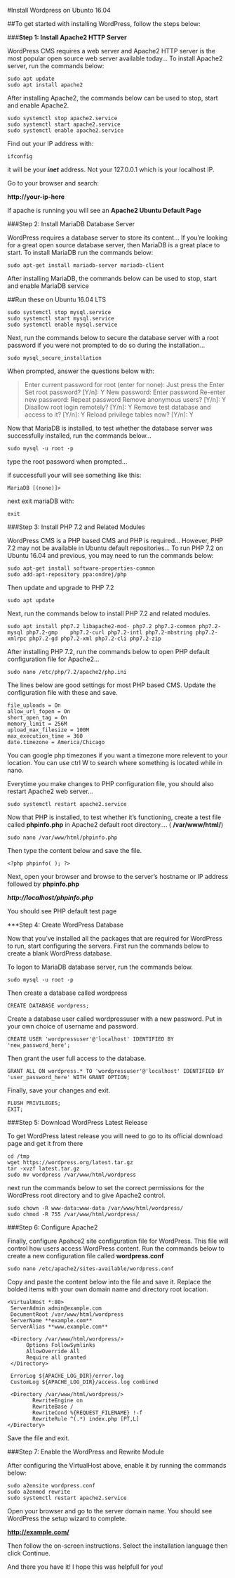 #Install Wordpress on Ubunto 16.04

##To get started with installing WordPress, follow the steps below:
	
###**Step 1: Install Apache2 HTTP Server**

WordPress CMS requires a web server and Apache2 HTTP server is the most popular open source web server available today… To install Apache2 server, run the commands below:

	sudo apt update
	sudo apt install apache2

After installing Apache2, the commands below can be used to stop, start and enable Apache2.

	sudo systemctl stop apache2.service
	sudo systemctl start apache2.service
	sudo systemctl enable apache2.service

Find out your IP address with:

	ifconfig

it will be your __*inet*__ address. Not your 127.0.0.1 which is your localhost IP.

Go to your browser and search:

**http://your-ip-here**

If apache is running you will see an **Apache2 Ubuntu Default Page**

###Step 2: Install MariaDB Database Server

WordPress requires a database server to store its content… If you’re looking for a great open source database server, then MariaDB is a great place to start. To install MariaDB run the commands below:

	sudo apt-get install mariadb-server mariadb-client

After installing MariaDB, the commands below can be used to stop, start and enable MariaDB service

##Run these on Ubuntu 16.04 LTS

	sudo systemctl stop mysql.service
	sudo systemctl start mysql.service
	sudo systemctl enable mysql.service

Next, run the commands below to secure the database server with a root password if you were not prompted to do so during the installation…
	
	sudo mysql_secure_installation

When prompted, answer the questions below with:

>Enter current password for root (enter for none): Just press the Enter
>Set root password? [Y/n]: Y
>New password: Enter password
>Re-enter new password: Repeat password
>Remove anonymous users? [Y/n]: Y
>Disallow root login remotely? [Y/n]: Y
>Remove test database and access to it? [Y/n]:  Y
>Reload privilege tables now? [Y/n]:  Y

Now that MariaDB is installed, to test whether the database server was successfully installed, run the commands below…

	sudo mysql -u root -p

type the root password when prompted…

if successfull your will see something like this:

	MariaDB [(none)]>

next exit mariaDB with:

	exit

###Step 3: Install PHP 7.2 and Related Modules

WordPress CMS is a PHP based CMS and PHP is required… However, PHP 7.2 may not be available in Ubuntu default repositories… To run PHP 7.2 on Ubuntu 16.04 and previous, you may need to run the commands below:

	sudo apt-get install software-properties-common
	sudo add-apt-repository ppa:ondrej/php

Then update and upgrade to PHP 7.2

	sudo apt update

Next, run the commands below to install PHP 7.2 and related modules.

	sudo apt install php7.2 libapache2-mod-	php7.2 php7.2-common php7.2-mysql php7.2-gmp 	php7.2-curl php7.2-intl php7.2-mbstring php7.2-xmlrpc php7.2-gd php7.2-xml php7.2-cli php7.2-zip

After installing PHP 7.2, run the commands below to open PHP default configuration file for Apache2…

	sudo nano /etc/php/7.2/apache2/php.ini

The lines below are good settings for most PHP based CMS. Update the configuration file with these and save.

	file_uploads = On
	allow_url_fopen = On
	short_open_tag = On
	memory_limit = 256M
	upload_max_filesize = 100M
	max_execution_time = 360
	date.timezone = America/Chicago

You can google php timezones if you want a timezone more relevent to your location. You can use ctrl W to search where something is located while in nano.

Everytime you make changes to PHP configuration file, you should also restart Apache2 web server… 

	sudo systemctl restart apache2.service

Now that PHP is installed, to test whether it’s functioning, create a test file called **phpinfo.php** in Apache2 default root directory…. ( **/var/www/html/**)

	sudo nano /var/www/html/phpinfo.php

Then type the content below and save the file.

	<?php phpinfo( ); ?>

Next, open your browser and browse to the server’s hostname or IP address followed by **phpinfo.php**

*__http://localhost/phpinfo.php__*

You should see PHP default test page

***Step 4: Create WordPress Database

Now that you’ve installed all the packages that are required for WordPress to run, start configuring the servers. First run the commands below to create a blank WordPress database.

To logon to MariaDB database server, run the commands below.

	sudo mysql -u root -p

Then create a database called wordpress

	CREATE DATABASE wordpress;

Create a database user called wordpressuser with a new password. Put in your own choice of username and password.

	CREATE USER 'wordpressuser'@'localhost' IDENTIFIED BY 'new_password_here';

Then grant the user full access to the database.

	GRANT ALL ON wordpress.* TO 'wordpressuser'@'localhost' IDENTIFIED BY 'user_password_here' WITH GRANT OPTION;

Finally, save your changes and exit.

	FLUSH PRIVILEGES;
	EXIT;

###Step 5: Download WordPress Latest Release

To get WordPress latest release you will need to go to its official download page and get it from there

	cd /tmp
	wget https://wordpress.org/latest.tar.gz
	tar -xvzf latest.tar.gz
	sudo mv wordpress /var/www/html/wordpress

next run the commands below to set the correct permissions for the WordPress root directory and to give Apache2 control.

	sudo chown -R www-data:www-data /var/www/html/wordpress/
	sudo chmod -R 755 /var/www/html/wordpress/

###Step 6: Configure Apache2

Finally, configure Apahce2 site configuration file for WordPress. This file will control how users access WordPress content. Run the commands below to create a new configuration file called **wordpress.conf**

	sudo nano /etc/apache2/sites-available/wordpress.conf

Copy and paste the content below into the file and save it. Replace the bolded items with your own domain name and directory root location.

	<VirtualHost *:80>
     ServerAdmin admin@example.com
     DocumentRoot /var/www/html/wordpress
     ServerName **example.com**
     ServerAlias **www.example.com**

     <Directory /var/www/html/wordpress/>
          Options FollowSymlinks
          AllowOverride All
          Require all granted
     </Directory>

     ErrorLog ${APACHE_LOG_DIR}/error.log
     CustomLog ${APACHE_LOG_DIR}/access.log combined
    
     <Directory /var/www/html/wordpress/>
            RewriteEngine on
            RewriteBase /
            RewriteCond %{REQUEST_FILENAME} !-f
            RewriteRule ^(.*) index.php [PT,L]
    </Directory>
</VirtualHost>

Save the file and exit.

###Step 7: Enable the WordPress and Rewrite Module

After configuring the VirtualHost above, enable it by running the commands below:

	sudo a2ensite wordpress.conf
	sudo a2enmod rewrite
	sudo systemctl restart apache2.service

Open your browser and go to the server domain name. You should see WordPress the setup wizard to complete.

**http://example.com/**

Then follow the on-screen instructions. Select the installation language then click Continue.

And there you have it! I hope this was helpfull for you!